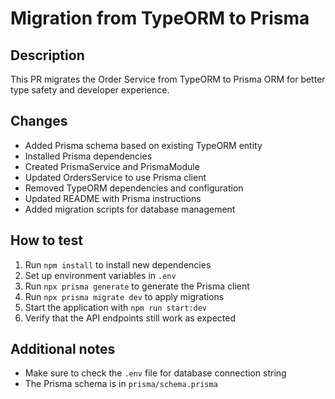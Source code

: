 # Migration from TypeORM to Prisma

## Description
This PR migrates the Order Service from TypeORM to Prisma ORM for better type safety and developer experience.

## Changes
- Added Prisma schema based on existing TypeORM entity
- Installed Prisma dependencies
- Created PrismaService and PrismaModule
- Updated OrdersService to use Prisma client
- Removed TypeORM dependencies and configuration
- Updated README with Prisma instructions
- Added migration scripts for database management

## How to test
1. Run `npm install` to install new dependencies
2. Set up environment variables in `.env`
3. Run `npx prisma generate` to generate the Prisma client
4. Run `npx prisma migrate dev` to apply migrations
5. Start the application with `npm run start:dev`
6. Verify that the API endpoints still work as expected

## Additional notes
- Make sure to check the `.env` file for database connection string
- The Prisma schema is in `prisma/schema.prisma` 